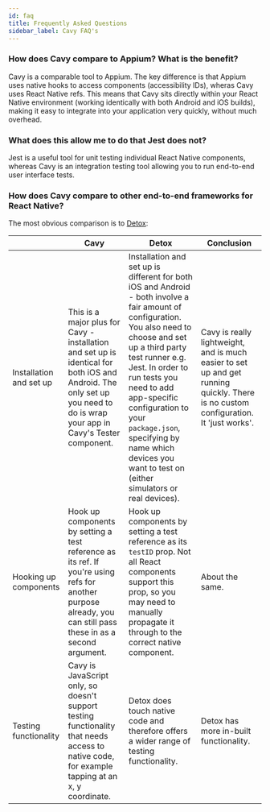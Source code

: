 ```yaml
---
id: faq
title: Frequently Asked Questions
sidebar_label: Cavy FAQ's
---
```


### How does Cavy compare to Appium? What is the benefit?

Cavy is a comparable tool to Appium. The key difference is that Appium uses
native hooks to access components (accessibility IDs), wheras Cavy uses React
Native refs. This means that Cavy sits directly within your React Native
environment (working identically with both Android and iOS builds), making it
easy to integrate into your application very quickly, without much
overhead.

### What does this allow me to do that Jest does not?

Jest is a useful tool for unit testing individual React Native components,
whereas Cavy is an integration testing tool allowing you to run end-to-end user
interface tests.

### How does Cavy compare to other end-to-end frameworks for React Native?

The most obvious comparison is to [Detox](https://github.com/wix/Detox):

|                         | Cavy                                                                                                                                                                       | Detox                                                                                                                                                                                                                                                                                                                                                                   | Conclusion                                                                                                                           |
| ----------------------- | -------------------------------------------------------------------------------------------------------------------------------------------------------------------------- | ----------------------------------------------------------------------------------------------------------------------------------------------------------------------------------------------------------------------------------------------------------------------------------------------------------------------------------------------------------------------- | ------------------------------------------------------------------------------------------------------------------------------------ |
| Installation and set up | This is a major plus for Cavy - installation and set up is identical for both iOS and Android. The only set up you need to do is wrap your app in Cavy's Tester component. | Installation and set up is different for both iOS and Android - both involve a fair amount of configuration. You also need to choose and set up a third party test runner e.g. Jest. In order to run tests you need to add app-specific configuration to your `package.json`, specifying by name which devices you want to test on (either simulators or real devices). | Cavy is really lightweight, and is much easier to set up and get running quickly. There is no custom configuration. It 'just works'. |
| Hooking up components   | Hook up components by setting a test reference as its ref. If you're using refs for another purpose already, you can still pass these in as a second argument.             | Hook up components by setting a test reference as its `testID` prop. Not all React components support this prop, so you may need to manually propagate it through to the correct native component.                                                                                                                                                                      | About the same.                                                                                                                      |
| Testing functionality   | Cavy is JavaScript only, so doesn't support testing functionality that needs access to native code, for example tapping at an x, y coordinate.                             | Detox does touch native code and therefore offers a wider range of testing functionality.                                                                                                                                                                                                                                                                               | Detox has more in-built functionality.                                                                                               |
